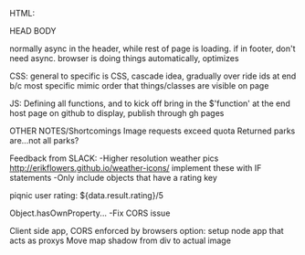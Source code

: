 HTML:
<!-- "everything" generally speaking...invisible --> HEAD
<!-- everything visible --> BODY
normally async in the header, while rest of page is loading. if in footer, don't need async. browser is doing things automatically, optimizes
 
CSS:
general to specific is CSS, cascade idea, gradually over ride
ids at end b/c most specific
mimic order that things/classes are visible on page

JS:
Defining all functions, and to kick off bring in the $'function' at the end
host page on github to display, publish through gh pages

OTHER NOTES/Shortcomings
Image requests exceed quota
Returned parks are...not all parks? 

Feedback from SLACK:
-Higher resolution weather pics
  http://erikflowers.github.io/weather-icons/ implement these with IF statements
-Only include objects that have a rating key
  <p>piqnic user rating: ${data.result.rating}/5</p>
  Object.hasOwnProperty...
-Fix CORS issue
  
  
Client side app, CORS enforced by browsers
option: setup node app that acts as proxys
Move map shadow from div to actual image
